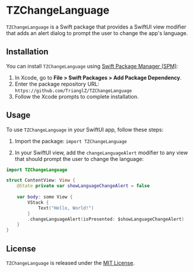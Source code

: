 
# TZChangeLanguage

`TZChangeLanguage` is a Swift package that provides a SwiftUI view modifier that adds an alert dialog to prompt the user to change the app's language.

## Installation

You can install `TZChangeLanguage` using [Swift Package Manager (SPM)](https://swift.org/package-manager/):

1.  In Xcode, go to **File > Swift Packages > Add Package Dependency**.
2.  Enter the package repository URL: `https://github.com/TrianglZ/TZChangeLanguage`
3.  Follow the Xcode prompts to complete installation.

## Usage

To use `TZChangeLanguage` in your SwiftUI app, follow these steps:

1.  Import the package:
`import TZChangeLanguage` 

2.  In your SwiftUI view, add the `changeLanguageAlert` modifier to any view that should prompt the user to change the language:

```swift
import TZChangeLanguage

struct ContentView: View {
    @State private var showLanguageChangeAlert = false
    
    var body: some View {
        VStack {
            Text("Hello, World!")
        }
        .changeLanguageAlert(isPresented: $showLanguageChangeAlert)
    }
}
```

## License

`TZChangeLanguage` is released under the [MIT License](https://opensource.org/license/mit/).
